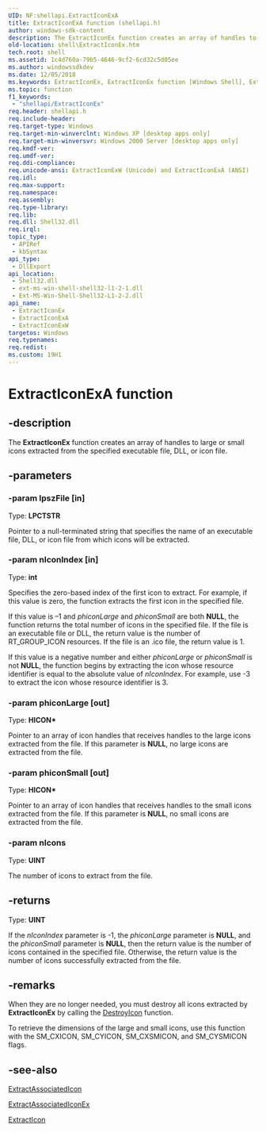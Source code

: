 ```yaml
---
UID: NF:shellapi.ExtractIconExA
title: ExtractIconExA function (shellapi.h)
author: windows-sdk-content
description: The ExtractIconEx function creates an array of handles to large or small icons extracted from the specified executable file, DLL, or icon file.
old-location: shell\ExtractIconEx.htm
tech.root: shell
ms.assetid: 1c4d760a-79b5-4646-9cf2-6cd32c5d05ee
ms.author: windowssdkdev
ms.date: 12/05/2018
ms.keywords: ExtractIconEx, ExtractIconEx function [Windows Shell], ExtractIconExA, ExtractIconExW, _shell_ExtractIconEx, shell.ExtractIconEx, shellapi/ExtractIconEx, shellapi/ExtractIconExA, shellapi/ExtractIconExW
ms.topic: function
f1_keywords: 
 - "shellapi/ExtractIconEx"
req.header: shellapi.h
req.include-header: 
req.target-type: Windows
req.target-min-winverclnt: Windows XP [desktop apps only]
req.target-min-winversvr: Windows 2000 Server [desktop apps only]
req.kmdf-ver: 
req.umdf-ver: 
req.ddi-compliance: 
req.unicode-ansi: ExtractIconExW (Unicode) and ExtractIconExA (ANSI)
req.idl: 
req.max-support: 
req.namespace: 
req.assembly: 
req.type-library: 
req.lib: 
req.dll: Shell32.dll
req.irql: 
topic_type:
 - APIRef
 - kbSyntax
api_type:
 - DllExport
api_location:
 - Shell32.dll
 - ext-ms-win-shell-shell32-l1-2-1.dll
 - Ext-MS-Win-Shell-Shell32-L1-2-2.dll
api_name:
 - ExtractIconEx
 - ExtractIconExA
 - ExtractIconExW
targetos: Windows
req.typenames: 
req.redist: 
ms.custom: 19H1
---
```


# ExtractIconExA function


## -description


The <b>ExtractIconEx</b> function creates an array of handles to large or small icons extracted from the specified executable file, DLL, or icon file.


## -parameters




### -param lpszFile [in]

Type: <b>LPCTSTR</b>

Pointer to a null-terminated string that specifies the name of an executable file, DLL, or icon file from which icons will be extracted.


### -param nIconIndex [in]

Type: <b>int</b>

Specifies the zero-based index of the first icon to extract. For example, if this value is zero, the function extracts the first icon in the specified file. 
    
                        

If this value is –1 and <i>phiconLarge</i> and <i>phiconSmall</i> are both <b>NULL</b>, the function returns the total number of icons in the specified file. If the file is an executable file or DLL, the return value is the number of RT_GROUP_ICON resources. If the file is an .ico file, the return value is 1.

 If this value is a negative number and either <i>phiconLarge</i> or <i>phiconSmall</i> is not <b>NULL</b>, the function begins by extracting the icon whose resource identifier is equal to the absolute value of <i>nIconIndex</i>. For example, use -3 to extract the icon whose resource identifier is 3.


### -param phiconLarge [out]

Type: <b>HICON*</b>

Pointer to an array of icon handles that receives handles to the large icons extracted from the file. If this parameter is <b>NULL</b>, no large icons are extracted from the file.


### -param phiconSmall [out]

Type: <b>HICON*</b>

Pointer to an array of icon handles that receives handles to the small icons extracted from the file. If this parameter is <b>NULL</b>, no small icons are extracted from the file.


### -param nIcons

Type: <b>UINT</b>

The number of icons to extract from the file.


## -returns



Type: <b>UINT</b>

If the <i>nIconIndex</i> parameter is -1, the <i>phiconLarge</i> parameter is <b>NULL</b>, and the <i>phiconSmall</i> parameter is <b>NULL</b>, then the return value is the number of icons contained in the specified file. Otherwise, the return value is the number of icons successfully extracted from the file.




## -remarks



When they are no longer needed, you must destroy all icons extracted by <b>ExtractIconEx</b> by calling the <a href="https://docs.microsoft.com/windows/desktop/api/winuser/nf-winuser-destroyicon">DestroyIcon</a> function.

To retrieve the dimensions of the large and small icons, use this function with the SM_CXICON, SM_CYICON, SM_CXSMICON, and SM_CYSMICON flags.




## -see-also




<a href="https://docs.microsoft.com/windows/desktop/api/shellapi/nf-shellapi-extractassociatedicona">ExtractAssociatedIcon</a>



<a href="https://docs.microsoft.com/windows/desktop/api/shellapi/nf-shellapi-extractassociatediconexa">ExtractAssociatedIconEx</a>



<a href="https://docs.microsoft.com/windows/desktop/api/shellapi/nf-shellapi-extracticona">ExtractIcon</a>
 

 

